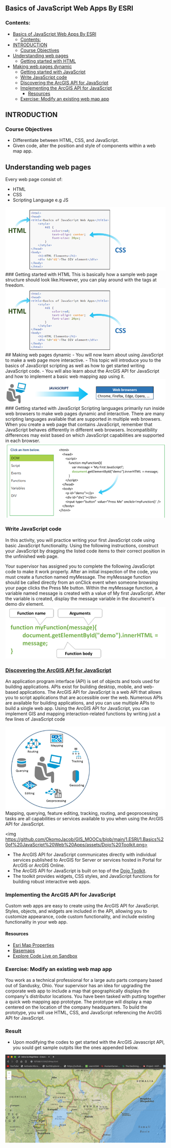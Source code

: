 ## Basics of JavaScript Web Apps By ESRI

### Contents:
- [Basics of JavaScript Web Apps By ESRI](#basics-of-javascript-web-apps-by-esri)
  - [Contents:](#contents)
- [INTRODUCTION](#introduction)
  - [Course Objectives](#course-objectives)
- [Understanding web pages](#understanding-web-pages)
  - [Getting started with HTML](#getting-started-with-html)
- [Making web pages dynamic](#making-web-pages-dynamic)
  - [Getting started with JavaScript](#getting-started-with-javascript)
  - [Write JavaScript code](#write-javascript-code)
  - [Discovering the ArcGIS API for JavaScript](#discovering-the-arcgis-api-for-javascript)
  - [Implementing the ArcGIS API for JavaScript](#implementing-the-arcgis-api-for-javascript)
    - [Resources](#resources)
  - [Exercise: Modify an existing web map app](#exercise-modify-an-existing-web-map-app)

## INTRODUCTION
### Course Objectives
- Differentiate between HTML, CSS, and JavaScript.
- Given code, alter the position and style of components within a web map app.

## Understanding web pages
Every web page consist of:
- HTML
- CSS
- Scripting Language e.g JS

<img src= "https://github.com/OkomoJacob/GIS_MOOCs/blob/main/1.ESRI/1.Basics%20of%20JavaScript%20Web%20Apps/assets/webPage.png">
### Getting started with HTML
This is basically how a sample web page structure should look like.However, you can play around with the tags at freedom.
<img src = "https://github.com/OkomoJacob/GIS_MOOCs/blob/main/1.ESRI/1.Basics%20of%20JavaScript%20Web%20Apps/assets/webPage.png">
## Making web pages dynamic
- You will now learn about using JavaScript to make a web page more interactive. 
- This topic will introduce you to the basics of JavaScript scripting as well as how to get started writing JavaScript code. 
- You will also learn about the ArcGIS API for JavaScript and how to implement a basic web mapping app using it.
<img src="https://github.com/OkomoJacob/GIS_MOOCs/blob/main/1.ESRI/1.Basics%20of%20JavaScript%20Web%20Apps/assets/JSBrowsers.png">
### Getting started with JavaScript
Scripting languages primarily run inside web browsers to make web pages dynamic and interactive. There are many scripting languages available that are supported in multiple web browsers. When you create a web page that contains JavaScript, remember that JavaScript behaves differently in different web browsers. Incompatibility differences may exist based on which JavaScript capabilities are supported in each browser.
<img src="https://github.com/OkomoJacob/GIS_MOOCs/blob/main/1.ESRI/1.Basics%20of%20JavaScript%20Web%20Apps/assets/Getting%20started%20with%20JavaScript_2.png".>

### Write JavaScript code
In this activity, you will practice writing your first JavaScript code using basic JavaScript functionality. Using the following instructions, construct your JavaScript by dragging the listed code items to their correct position in the unfinished web page.

Your supervisor has assigned you to complete the following JavaScript code to make it work properly. After an initial inspection of the code, you must create a function named myMessage. The myMessage function should be called directly from an onClick event when someone browsing your page clicks the Press Me button. Within the myMessage function, a variable named message is created with a value of My first JavaScript. After the variable is created, display the message variable in the document's demo div element.
<img src="https://github.com/OkomoJacob/GIS_MOOCs/blob/main/1.ESRI/1.Basics%20of%20JavaScript%20Web%20Apps/assets/Getting%20started%20with%20JavaScript_3.png">

### [Discovering the ArcGIS API for JavaScript](https://developers.arcgis.com/)
An application program interface (API) is set of objects and tools used for building applications. APIs exist for building desktop, mobile, and web-based applications. The ArcGIS API for JavaScript is a web API that allows you to script applications that are accessible over the web. Numerous APIs are available for building applications, and you can use multiple APIs to build a single web app. Using the ArcGIS API for JavaScript, you can implement GIS and mapping interaction-related functions by writing just a few lines of JavaScript code

<img src= "https://github.com/OkomoJacob/GIS_MOOCs/blob/main/1.ESRI/1.Basics%20of%20JavaScript%20Web%20Apps/assets/ArcGIS%20API%20for%20JavaScript.png">
Mapping, querying, feature editing, tracking, routing, and geoprocessing tasks are all capabilities or services available to you when using the ArcGIS API for JavaScript.

<img https://github.com/OkomoJacob/GIS_MOOCs/blob/main/1.ESRI/1.Basics%20of%20JavaScript%20Web%20Apps/assets/Dojo%20Toolkit.png>
- The ArcGIS API for JavaScript communicates directly with individual services published to ArcGIS for Server or services hosted in Portal for ArcGIS or ArcGIS Online. 
- The ArcGIS API for JavaScript is built on top of the [Dojo Toolkit](https://dojotoolkit.org/). 
- The toolkit provides widgets, CSS styles, and JavaScript functions for building robust interactive web apps.

### Implementing the ArcGIS API for JavaScript
Custom web apps are easy to create using the ArcGIS API for JavaScript. Styles, objects, and widgets are included in the API, allowing you to customize appearance, code custom functionality, and include existing functionality in your web app.
#### Resources
- [Esri Map Properties](https://developers.arcgis.com/javascript/latest/api-reference/esri-Map.html)
- [Basemaps](https://developers.arcgis.com/javascript/latest/api-reference/esri-Map.html#basemap)
- [Explore Code Live on Sandbox](https://developers.arcgis.com/javascript/latest/sample-code/sandbox/?sample=intro-mapview)
### Exercise: Modify an existing web map app
You work as a technical professional for a large auto parts company based out of Sandusky, Ohio. Your supervisor has an idea for upgrading the corporate web app to include a map that geographically displays the company's distributor locations. You have been tasked with putting together a quick web mapping app prototype. The prototype will display a map centered on the location of the company headquarters. To build the prototype, you will use HTML, CSS, and JavaScript referencing the ArcGIS API for JavaScript.

### Result
- Upon modifying the codes to get started with the ArcGIS Javascript API, you sould get sample outpits like the ones appended below.
<img src="https://github.com/OkomoJacob/GIS_MOOCs/blob/main/1.ESRI/1.Basics%20of%20JavaScript%20Web%20Apps/assets/preview.png">
